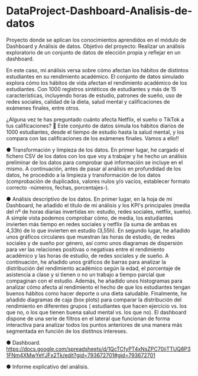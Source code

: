 # DataProject-Dashboard-Analisis-de-datos
Proyecto donde se aplican los conocimientos aprendidos en el módulo de Dashboard y Análisis de datos.
Objetivo del proyecto: Realizar un análisis exploratorio de un conjunto de datos de elección propia y reflejar en un dashboard. 

En este caso, mi análisis versa sobre cómo afectan los hábitos de distintos estudiantes en su rendimiento académico. El conjunto de datos simulado explora cómo los hábitos de vida afectan el rendimiento académico de los estudiantes. Con 1000 registros sintéticos de estudiantes y más de 15 características, incluyendo horas de estudio, patrones de sueño, uso de redes sociales, calidad de la dieta, salud mental y calificaciones de exámenes finales, entre otros.

¿Alguna vez te has preguntado cuánto afecta Netflix, el sueño o TikTok a tus calificaciones? 👀 Este conjunto de datos simula los hábitos diarios de 1000 estudiantes, desde el tiempo de estudio hasta la salud mental, y los compara con las calificaciones de los exámenes finales. Vamos a ello!!

● Transformación y limpieza de los datos.
En primer lugar, he cargado el fichero CSV de los datos con los que voy a trabajar y he hecho un análisis preliminar de los datos para comprobar qué información se incluye en el mismo. A continuación, antes de pasar al análisis en profundidad de los datos, he procedido a la limpieza y transformación de los datos (comprobación de duplicados, valores nulos y/o vacíos, establecer formato correcto -números, fechas, porcentajes-).

● Análisis descriptivo de los datos.
En primer lugar, en la hoja de mi Dashboard, he añadido el título de mi análisis y los KPI's principales (media del nº de horas diarias invertidas en: estudio, redes sociales, netflix, sueño). A simple vista podemos comprobar cómo, de media, los estudiantes invierten más tiempo en redes sociales y netflix (la suma de ambas es 4,33h) de lo que invierten en estudio (3,55h). 
En segundo lugar, he añadido unos gráficos circulares que muestran las horas de estudio, de redes sociales y de sueño por género, así como unos diagramas de dispersión para ver las relaciones positivas o negativas entre el rendimiento académico y las horas de estudio, de redes sociales y de sueño.
A continuación, he añadido unos gráficos de barras para analizar la distribución del rendimiento académico según la edad, el porcentaje de asistencia a clase y si tienen o no un trabajo a tiempo parcial que compaginan con el estudio. Además, he añadido unos histogramas para analizar cómo afecta al rendimiento el hecho de que los estudiantes tengan buenos hábitos como hacer deporte o una dieta saludable.
Finalmente, he añadido diagramas de caja (box plots) para comparar la distribución del rendimiento en diferentes grupos ( estudiantes que hacen ejercicio vs. los que no, o los que tienen buena salud mental vs. los que no).
El dashboard dispone de una serie de filtros en el lateral que funcionan de forma interactiva para analizar todos los puntos anteriores de una manera más segmentada en función de los distitnos intereses.

● Dashboard.
https://docs.google.com/spreadsheets/d/1QcTCfyPT4xNsZPC70iiTTUQ8P31FNm4XMwYeYJFx2Tk/edit?gid=793672701#gid=793672701

● Informe explicativo del análisis.


